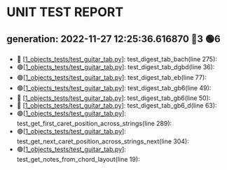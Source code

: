 
UNIT TEST REPORT
================
        
 generation: 2022-11-27 12:25:36.616870
:red_circle:3
:green_circle:6
-------

* :red_circle: [[1_objects_tests/test_guitar_tab.py](test/1_objects_tests/test_guitar_tab.py#L275)]: test_digest_tab_bach(line 275): 
* :green_circle:[[1_objects_tests/test_guitar_tab.py](test/1_objects_tests/test_guitar_tab.py#L36)]: test_digest_tab_dgbd(line 36): 
* :green_circle:[[1_objects_tests/test_guitar_tab.py](test/1_objects_tests/test_guitar_tab.py#L77)]: test_digest_tab_eb(line 77): 
* :green_circle:[[1_objects_tests/test_guitar_tab.py](test/1_objects_tests/test_guitar_tab.py#L49)]: test_digest_tab_gb6(line 49): 
* :red_circle: [[1_objects_tests/test_guitar_tab.py](test/1_objects_tests/test_guitar_tab.py#L50)]: test_digest_tab_gb6(line 50): 
* :red_circle: [[1_objects_tests/test_guitar_tab.py](test/1_objects_tests/test_guitar_tab.py#L63)]: test_digest_tab_gb6_d(line 63): 
* :green_circle:[[1_objects_tests/test_guitar_tab.py](test/1_objects_tests/test_guitar_tab.py#L289)]: test_get_first_caret_position_across_strings(line 289): 
* :green_circle:[[1_objects_tests/test_guitar_tab.py](test/1_objects_tests/test_guitar_tab.py#L304)]: test_get_next_caret_position_across_strings_next(line 304): 
* :green_circle:[[1_objects_tests/test_guitar_tab.py](test/1_objects_tests/test_guitar_tab.py#L19)]: test_get_notes_from_chord_layout(line 19): 